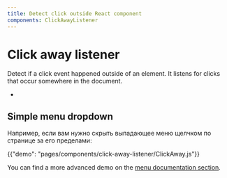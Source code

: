 ```yaml
---
title: Detect click outside React component
components: ClickAwayListener
---
```


# Click away listener

<p class="description">Detect if a click event happened outside of an element. It listens for clicks that occur somewhere in the document.</p>

- 

## Simple menu dropdown

Например, если вам нужно скрыть выпадающее меню щелчком по странице за его пределами:

{{"demo": "pages/components/click-away-listener/ClickAway.js"}}

You can find a more advanced demo on the [menu documentation section](/components/menus/#menulist-composition).